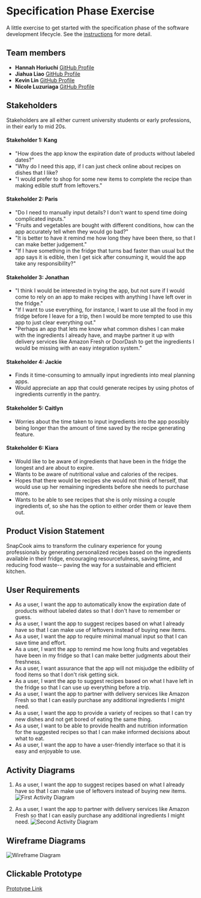 # Specification Phase Exercise

A little exercise to get started with the specification phase of the software development lifecycle. See the [instructions](instructions.md) for more detail.

## Team members

-   **Hannah Horiuchi** [GitHub Profile](https://github.com/hah8236)
-   **Jiahua Liao** [GitHub Profile](https://github.com/Jiahuita)
-   **Kevin Lin** [GitHub Profile](https://github.com/Kalados)
-   **Nicole Luzuriaga** [GitHub Profile](https://github.com/nicjluz)

## Stakeholders

Stakeholders are all either current university students or early professions, in their early to mid 20s. 

#### Stakeholder 1: Kang

- "How does the app know the expiration date of products without labeled dates?"
- "Why do I need this app, if I can just check online about recipes on dishes that I like?
- "I would prefer to shop for some new items to complete the recipe than making edible stuff from leftovers."

#### Stakeholder 2: Paris

- "Do I need to manually input details? I don't want to spend time doing complicated inputs."
- "Fruits and vegetables are bought with different conditions, how can the app accurately tell when they would go bad?"
- "It is better to have it remind me how long they have been there, so that I can make better judgement."
- "If I have something in the fridge that turns bad faster than usual but the app says it is edible, then I get sick after consuming it, would the app take any responsibility?"

#### Stakeholder 3: Jonathan

- "I think I would be interested in trying the app, but not sure if I would come to rely on an app to make recipes with anything I have left over in the fridge."
- "If I want to use everything, for instance, I want to use all the food in my fridge before I leave for a trip, then I would be more tempted to use this app to just clear everything out."
- "Perhaps an app that lets me know what common dishes I can make with the ingredients I already have, and maybe partner it up with delivery services like Amazon Fresh or DoorDash to get the ingredients I would be missing with an easy integration system."

#### Stakeholder 4: Jackie

- Finds it time-consuming to amnually input ingredients into meal planning apps. 
- Would appreciate an app that could generate recipes by using photos of ingredients currently in the pantry.

#### Stakeholder 5: Caitlyn

- Worries about the time taken to input ingredients into the app possibly being longer than the amount of time saved by the recipe generating feature.

#### Stakeholder 6: Kiara

- Would like to be aware of ingredients that have been in the fridge the longest and are about to expire.
- Wants to be aware of nutritional value and calories of the recipes.
- Hopes that there would be recipes she would not think of herself, that would use up her remaining ingredients before she needs to purchase more.
- Wants to be able to see recipes that she is only missing a couple ingredients of, so she has the option to either order them or leave them out.

## Product Vision Statement

SnapCook aims to transform the culinary experience for young professionals by generating personalized recipes based on the ingredients available in their fridge, encouraging resourcefulness, saving time, and reducing food waste-- paving the way for a sustainable and efficient kitchen.

## User Requirements

-   As a user, I want the app to automatically know the expiration date of products without labeled dates so that I don't have to remember or guess.
-   As a user, I want the app to suggest recipes based on what I already have so that I can make use of leftovers instead of buying new items.
-   As a user, I want the app to require minimal manual input so that I can save time and effort.
-   As a user, I want the app to remind me how long fruits and vegetables have been in my fridge so that I can make better judgments about their freshness.
-   As a user, I want assurance that the app will not misjudge the edibility of food items so that I don't risk getting sick.
-   As a user, I want the app to suggest recipes based on what I have left in the fridge so that I can use up everything before a trip.
-   As a user, I want the app to partner with delivery services like Amazon Fresh so that I can easily purchase any additional ingredients I might need.
-   As a user, I want the app to provide a variety of recipes so that I can try new dishes and not get bored of eating the same thing.
-   As a user, I want to be able to provide health and nutrition information for the suggested recipes so that I can make informed decisions about what to eat.
-   As a user, I want the app to have a user-friendly interface so that it is easy and enjoyable to use.

## Activity Diagrams

1.  As a user, I want the app to suggest recipes based on what I already have so that I can make use of leftovers instead of buying new items. ![First Activity Diagram](https://i.imgur.com/ZxWTmUK.jpg)

2.  As a user, I want the app to partner with delivery services like Amazon Fresh so that I can easily purchase any additional ingredients I might need. ![Second Activity Diagram](https://i.imgur.com/hxsfyl2.jpg)

## Wireframe Diagrams

![Wireframe Diagram](https://imgur.com/DNybUrF.png)

## Clickable Prototype

[Prototype Link](https://www.figma.com/proto/GS531n6T0ztEcfkkNZFTD0/Wireframe-Diagram?page-id=0%3A1&type=design&node-id=16-2&viewport=307%2C732%2C1.14&t=8pS0MLAEoukHVUUW-1&scaling=scale-down&starting-point-node-id=7%3A26&mode=design)
